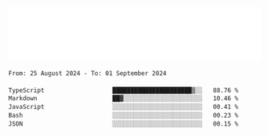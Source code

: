 [![](./hello.svg)](https://blog.yrobot.top?ref=github-yrobot)

<!--START_SECTION:waka-->

```txt
From: 25 August 2024 - To: 01 September 2024

TypeScript                   ██████████████████████▒░░   88.76 %
Markdown                     ██▓░░░░░░░░░░░░░░░░░░░░░░   10.46 %
JavaScript                   ░░░░░░░░░░░░░░░░░░░░░░░░░   00.41 %
Bash                         ░░░░░░░░░░░░░░░░░░░░░░░░░   00.23 %
JSON                         ░░░░░░░░░░░░░░░░░░░░░░░░░   00.15 %
```

<!--END_SECTION:waka-->
